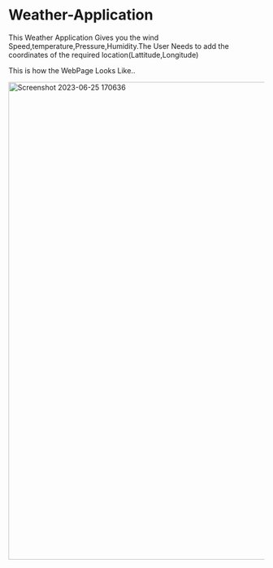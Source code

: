 # Weather-Application
This Weather Application Gives you the wind Speed,temperature,Pressure,Humidity.The User Needs to add the coordinates of the required location(Lattitude,Longitude)

This is how the WebPage Looks Like..

<img width="939" alt="Screenshot 2023-06-25 170636" src="https://github.com/dhanush810/Weather-Application/assets/116019292/a74e9057-c4cd-46e6-86a7-9d890fce381e">
